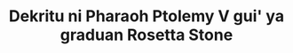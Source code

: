 ---
layout: quote
permalink: /ch/
langtag: ch
type: modern
script: Latn
langName: Chamorro
englishLangName: Chamorro
title: Dekritu ni Pharaoh Ptolemy V gui' ya graduan Rosetta Stone
quote: I kopian siha ni este na Dekritu, u'fok'ña gi hieroglyphs, demotic, yan Greek gi' as basalt ya u'påttsa gi i templon manma'baba, man-ma'gas yan ma'gas-tres kilu' i estatuan Ptolemy, i dios na ta'lo gaige'
reference: Iyi na Dekritu Ptolemy V gui' as rosetta stone, 196 BC, British Museum.
imageAlt: Monetan ni i as Pharaoh Ptolemy V
selectAriaLabel: Ag'Escuego un lenguahe
buttonRandom: Ala'teste
direction: ltr
---